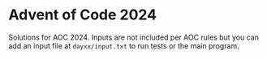 # Advent of Code 2024

Solutions for AOC 2024. Inputs are not included per AOC rules but you can add an input file at `dayxx/input.txt` to run tests or the main program. 


